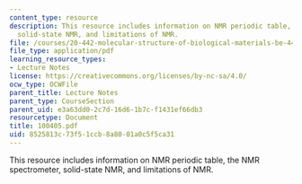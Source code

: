 ```yaml
---
content_type: resource
description: This resource includes information on NMR periodic table, the NMR spectrometer,
  solid-state NMR, and limitations of NMR.
file: /courses/20-442-molecular-structure-of-biological-materials-be-442-fall-2005/8525813c73f51ccb8a8001a0c5f5ca31_100405.pdf
file_type: application/pdf
learning_resource_types:
- Lecture Notes
license: https://creativecommons.org/licenses/by-nc-sa/4.0/
ocw_type: OCWFile
parent_title: Lecture Notes
parent_type: CourseSection
parent_uid: e3a63dd0-2c7d-16d6-1b7c-f1431ef66db3
resourcetype: Document
title: 100405.pdf
uid: 8525813c-73f5-1ccb-8a80-01a0c5f5ca31
---
```

This resource includes information on NMR periodic table, the NMR spectrometer, solid-state NMR, and limitations of NMR.